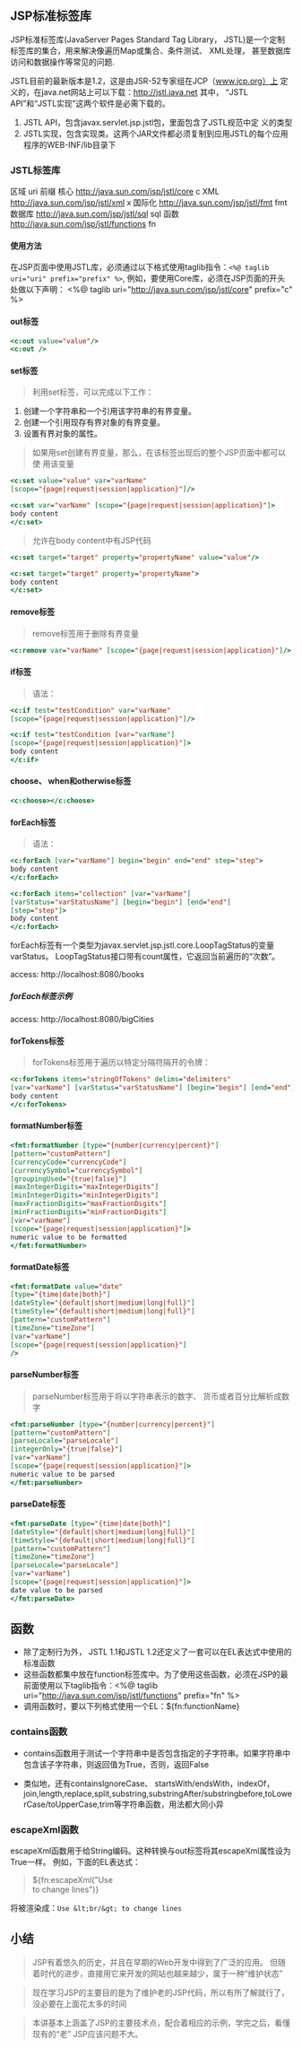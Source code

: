 ## JSP标准标签库

JSP标准标签库(JavaServer Pages Standard Tag Library， JSTL)是一个定制标签库的集合，用来解决像遍历Map或集合、条件测试、 XML处理，
甚至数据库访问和数据操作等常见的问题.

JSTL目前的最新版本是1.2，这是由JSR-52专家组在JCP（www.jcp.org）上
定义的，在java.net网站上可以下载：http://jstl.java.net
其中， “JSTL API”和“JSTL实现”这两个软件是必需下载的。

1. JSTL API，包含javax.servlet.jsp.jstl包，里面包含了JSTL规范中定
义的类型
2. JSTL实现，包含实现类。这两个JAR文件都必须复制到应用JSTL的每个应用
程序的WEB-INF/lib目录下

### JSTL标签库

区域      uri                                     前缀
核心      http://java.sun.com/jsp/jstl/core        c
XML       http://java.sun.com/jsp/jstl/xml         x
国际化    http://java.sun.com/jsp/jstl/fmt         fmt 
数据库    http://java.sun.com/jsp/jstl/sql          sql
函数      http://java.sun.com/jsp/jstl/functions    fn

#### 使用方法

在JSP页面中使用JSTL库，必须通过以下格式使用taglib指令：`<%@ taglib uri="uri" prefix="prefix" %>`, 例如，要使用Core库，必须在JSP页面的开头处做以下声明：
<%@ taglib uri="http://java.sun.com/jsp/jstl/core" prefix="c" %>

#### out标签

```jsp
<c:out value="value"/>
<c:out />
```

#### set标签

>利用set标签，可以完成以下工作：

1. 创建一个字符串和一个引用该字符串的有界变量。
2. 创建一个引用现存有界对象的有界变量。
3. 设置有界对象的属性。

>如果用set创建有界变量，那么，在该标签出现后的整个JSP页面中都可以使
用该变量

```jsp
<c:set value="value" var="varName"
[scope="{page|request|session|application}"]/>

<c:set var="varName" [scope="{page|request|session|application}"]>
body content
</c:set>
```

>允许在body content中有JSP代码

```jsp
<c:set target="target" property="propertyName" value="value"/>

<c:set target="target" property="propertyName">
body content
</c:set>
```

#### remove标签

> remove标签用于删除有界变量

```jsp
<c:remove var="varName" [scope="{page|request|session|application}"]/>
```

#### if标签

>语法：

```jsp
<c:if test="testCondition" var="varName"
[scope="{page|request|session|application}"]/>

<c:if test="testCondition [var="varName"]
[scope="{page|request|session|application}"]>
body content
</c:if>
```

#### choose、 when和otherwise标签

```jsp
<c:choose></c:choose>
```

#### forEach标签

>语法：

```jsp
<c:forEach [var="varName"] begin="begin" end="end" step="step">
body content
</c:forEach>

<c:forEach items="collection" [var="varName"]
[varStatus="varStatusName"] [begin="begin"] [end="end"]
[step="step"]>
body content
</c:forEach>
```

forEach标签有一个类型为javax.servlet.jsp.jstl.core.LoopTagStatus的变量varStatus。 LoopTagStatus接口带有count属性，它返回当前遍历的“次数”。

access: http://localhost:8080/books

##### forEach标签示例

access: http://localhost:8080/bigCities

#### forTokens标签

>forTokens标签用于遍历以特定分隔符隔开的令牌：

```jsp
<c:forTokens items="stringOfTokens" delims="delimiters"
[var="varName"] [varStatus="varStatusName"] [begin="begin"] [end="end"] [step="step"]>
body content
</c:forTokens>
```

#### formatNumber标签

```jsp
<fmt:formatNumber [type="{number|currency|percent}"]
[pattern="customPattern"]
[currencyCode="currencyCode"]
[currencySymbol="currencySymbol"]
[groupingUsed="{true|false}"]
[maxIntegerDigits="maxIntegerDigits"]
[minIntegerDigits="minIntegerDigits"]
[maxFractionDigits="maxFractionDigits"]
[minFractionDigits="minFractionDigits"]
[var="varName"]
[scope="{page|request|session|application}"]>
numeric value to be formatted
</fmt:formatNumber>
```

#### formatDate标签

```jsp
<fmt:formatDate value="date"
[type="{time|date|both}"]
[dateStyle="{default|short|medium|long|full}"]
[timeStyle="{default|short|medium|long|full}"]
[pattern="customPattern"]
[timeZone="timeZone"]
[var="varName"]
[scope="{page|request|session|application}"]
/>
```

#### parseNumber标签

>parseNumber标签用于将以字符串表示的数字、 货币或者百分比解析成数字

```jsp
<fmt:parseNumber [type="{number|currency|percent}"]
[pattern="customPattern"]
[parseLocale="parseLocale"]
[integerOnly="{true|false}"]
[var="varName"]
[scope="{page|request|session|application}"]>
numeric value to be parsed
</fmt:parseNumber>
```

#### parseDate标签

```jsp
<fmt:parseDate [type="{time|date|both}"]
[dateStyle="{default|short|medium|long|full}"]
[timeStyle="{default|short|medium|long|full}"]
[pattern="customPattern"]
[timeZone="timeZone"]
[parseLocale="parseLocale"]
[var="varName"]
[scope="{page|request|session|application}"]>
date value to be parsed
</fmt:parseDate>
```

## 函数

* 除了定制行为外， JSTL 1.1和JSTL 1.2还定义了一套可以在EL表达式中使用的标准函数
* 这些函数都集中放在function标签库中。为了使用这些函数，必须在JSP的最前面使用以下taglib指令：<%@ taglib uri="http://java.sun.com/jsp/jstl/functions"
prefix="fn" %>
* 调用函数时，要以下列格式使用一个EL：${fn:functionName}

### contains函数

* contains函数用于测试一个字符串中是否包含指定的子字符串。如果字符串中包含该子字符串，则返回值为True，否则，返回False

* 类似地，还有containsIgnoreCase、 startsWith/endsWith，indexOf， join,length,replace,split,substring,substringAfter/substringbefore,toLowerCase/toUpperCase,trim等字符串函数，用法都大同小异

### escapeXml函数

escapeXml函数用于给String编码。这种转换与out标签将其escapeXml属性设为True一样。
例如，下面的EL表达式：

> ${fn:escapeXml("Use <br/> to change lines")}

将被渲染成：`Use &lt;br/&gt; to change lines`

## 小结

> JSP有着悠久的历史，并且在早期的Web开发中得到了广泛的应用。
但随着时代的进步，直接用它来开发的网站也越来越少，属于一种“维护状态”

> 现在学习JSP的主要目的是为了维护老的JSP代码，所以有所了解就行了，没必要在上面花太多的时间

> 本讲基本上涵盖了JSP的主要技术点，配合着相应的示例，学完之后，看懂现有的“老” JSP应该问题不大。